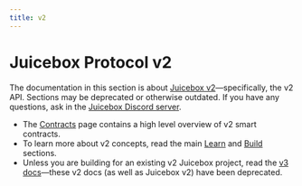 ```yaml
---
title: v2
---
```


# Juicebox Protocol v2

The documentation in this section is about [Juicebox v2](https://github.com/jbx-protocol/juice-contracts-v2)—specifically, the v2 API. Sections may be deprecated or otherwise outdated. If you have any questions, ask in the [Juicebox Discord server](https://discord.gg/juicebox).

- The [Contracts](/docs/v4/deprecated/v2/contracts/README.md) page contains a high level overview of v2 smart contracts.
- To learn more about v2 concepts, read the main [Learn](/docs/v4/deprecated/v3/learn/overview) and [Build](/docs/v4/deprecated/v3/build/getting-started.md) sections.
- Unless you are building for an existing v2 Juicebox project, read the [v3 docs](/docs/v4/deprecated/v3/api/contracts/README.md)—these v2 docs (as well as Juicebox v2) have been deprecated.

